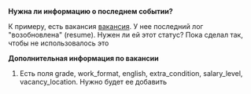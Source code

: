 **Нужна ли информацию о последнем событии?**

К примеру, есть вакансия [вакансия](https://huntflow.ru/my/digitalhrhr#/vacancy/3622018). У нее последний лог "возобновлена" (resume). Нужен ли ей этот статус? Пока сделал так, чтобы не использовалось это

**Дополнительная информация по вакансии**

1. Есть поля grade, work_format, english, extra_condition, salary_level, vacancy_location. Нужно будет ее добавить